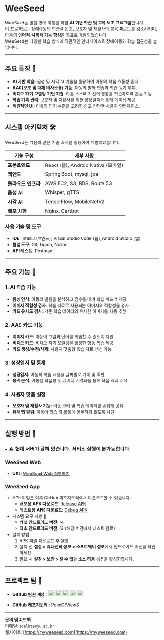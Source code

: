 # WeeSeed
WeeSeed는 발달 장애 아동을 위한 **AI 기반 학습 및 교육 보조 프로그램**입니다.  
이 프로젝트는 장애아동의 학습을 돕고, 보호자 및 재활사의 교육 피로도를 감소시키며,  
아동의 **언어적·사회적 기능 향상**을 목표로 개발되었습니다.  
WeeSeed는 다양한 학습 방식과 직관적인 인터페이스로 장애아동의 학습 접근성을 높입니다.

---

## 주요 특징 🌟
- **AI 기반 학습**: 음성 및 시각 AI 기술을 활용하여 아동의 학습 효율성 증대.
- **AAC(보조 및 대체 의사소통) 기능**: 아동의 발화 연습과 학습 동기 부여.
- **비디오 자기 모델링 기법 지원**: 아동 스스로 자신의 행동을 학습하도록 돕는 기능.
- **학습 기록 관리**: 보호자 및 재활사를 위한 성장일지와 통계 데이터 제공.
- **직관적인 UI**: 아동의 인지 수준을 고려한 쉽고 간단한 사용자 인터페이스.

---

## 시스템 아키텍처 🛠️
WeeSeed는 다음과 같은 기술 스택을 활용하여 개발되었습니다.

| 기술 구성 | 세부 사항                     |
|-----------|--------------------------------|
| **프론트엔드** | React (웹), Android Native (모바일) |
| **백엔드** | Spring Boot, mysql, jpa                  |
| **클라우드 인프라** | AWS EC2, S3, RDS, Route 53 |
| **음성 AI** | Whisper, gTTS               |
| **시각 AI** | TensorFlow, MobileNetV2     |
| **배포 사항** | Nginx, Certbot              |


### 사용 기술 및 도구
- **IDE**: IntelliJ (백엔드), Visual Studio Code (웹), Android Studio (앱)
- **협업 도구**: Git, Figma, Notion
- **API 테스트**: Postman

---

## 주요 기능 🔧

### 1. AI 학습 기능
- **음성 인식**: 아동의 발음을 분석하고 점수를 매겨 학습 피드백 제공
- **이미지 적합성 검사**: 학습 자료로 사용되는 이미지의 적합성을 평가
- **카드 유사도 검사**: 기존 학습 데이터와 유사한 이미지를 자동 추천

### 2. AAC 카드 기능
- **이미지 카드**: 아동이 그림과 단어를 학습할 수 있도록 지원
- **비디오 카드**: 비디오 자기 모델링을 활용한 행동 학습 제공
- **카드 생성/수정/삭제**: 사용자 맞춤형 학습 자료 생성 가능

### 3. 성장일지 및 통계
- **성장일지**: 아동의 학습 내용을 날짜별로 기록 및 확인
- **통계 분석**: 아동별 학습량 및 데이터 시각화를 통해 학습 효과 추적

### 4. 사용자 맞춤 설정
- **보호자 및 재활사 기능**: 아동 관리 및 학습 데이터를 손쉽게 공유
- **유해 앱 알림**: 아동이 학습 외 활동에 몰두하지 않도록 차단

---

## 실행 방법 🚀
### - ⚠️ 현재 서버가 닫혀 있습니다. 서비스 실행이 불가능합니다.

### **WeeSeed Web**
- **URL**: ~~[WeeSeed Web 실행하기](https://myweeseed.com)~~

### **WeeSeed App**
- APK 파일은 아래 GitHub 레포지토리에서 다운로드할 수 있습니다.  
   - **배포용 APK 다운로드**: [Release APK](https://github.com/PointOfViewS/WeeSeed_App/blob/WeeSeed_Test2/app/release)  
   - **테스트용 APK 다운로드**: [Debug APK](https://github.com/PointOfViewS/WeeSeed_App/tree/WeeSeed_Test2/app/build/outputs/apk/debug)
- 시스템 요구 사항 📱
  - **타겟 안드로이드 버전**: 14  
  - **최소 안드로이드 버전**: 12 (해당 버전에서 테스트 완료)  
- 설치 방법
  1. APK 파일 다운로드 후 실행.
  2. 설치 전 **설정 > 휴대전화 정보 > 소프트웨어 정보**에서 안드로이드 버전을 확인하세요.
  3. 필요 시 **설정 > 보안 > 알 수 없는 소스 허용** 옵션을 활성화합니다.
     
---

## 프로젝트 팀 👥
- **GitHub 팀원 계정** : [<img src="https://avatars.githubusercontent.com/u/90965441?s=96&v=4" width="20" height="20">](https://github.com/heily-tech) [<img src="https://avatars.githubusercontent.com/u/129397073?s=96&v=4" width="20" height="20">](https://github.com/kmk9970) [<img src="https://avatars.githubusercontent.com/u/150992230?s=96&v=4" width="20" height="20">](https://github.com/SEjiji) [<img src="https://avatars.githubusercontent.com/u/93308824?s=96&v=4" width="20" height="20">](https://github.com/changeme4585) [<img src="https://avatars.githubusercontent.com/u/128035504?s=96&v=4" width="20" height="20">](https://github.com/tndu1212)

- **GitHub 레포지토리** : [PointOfViewS](https://github.com/orgs/PointOfViewS/repositories)

----

**문의 및 피드백**  
이메일: `edelbte@yu.ac.kr`  
웹사이트: [https://myweeseed.com](https://myweeseed.com)  
